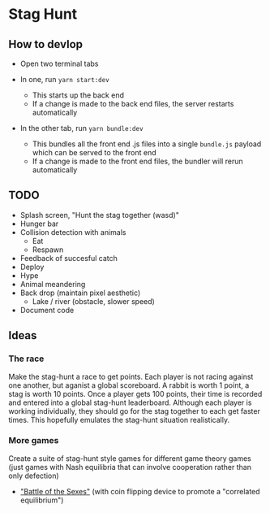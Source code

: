 # Stag Hunt

## How to devlop

* Open two terminal tabs

* In one, run `yarn start:dev`
  * This starts up the back end
  * If a change is made to the back end files, the server restarts automatically

* In the other tab, run `yarn bundle:dev`
  * This bundles all the front end .js files into a single `bundle.js` payload
    which can be served to the front end
  * If a change is made to the front end files, the bundler will rerun automatically

## TODO

* Splash screen, "Hunt the stag together (wasd)"
* Hunger bar
* Collision detection with animals
  * Eat
  * Respawn
* Feedback of succesful catch
* Deploy
* Hype
* Animal meandering
* Back drop (maintain pixel aesthetic)
  * Lake / river (obstacle, slower speed)
* Document code

## Ideas

### The race

Make the stag-hunt a race to get points. Each player is not racing against one another, but aganist a global scoreboard. A rabbit is worth 1 point, a stag is worth 10 points. Once a player gets 100 points, their time is recorded and entered into a global stag-hunt leaderboard. Although each player is working individually, they should go for the stag together to each get faster times. This hopefully emulates the stag-hunt situation realistically.


### More games

Create a suite of stag-hunt style games for different game theory games (just games with Nash equilibria that can involve cooperation rather than only defection)

* ["Battle of the Sexes"](https://en.wikipedia.org/wiki/Battle_of_the_sexes_(game_theory)) (with coin flipping device to promote a "correlated equilibrium")
